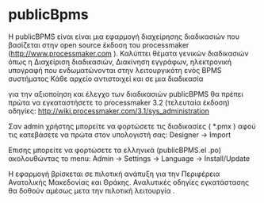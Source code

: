 # publicBpms

Η publicBPMS είναι είναι μια εφαρμογή διαχείρησης διαδικασιών που βασίζεται στην open source έκδοση  του processmaker (http://www.processmaker.com ).
Καλύπτει θέματα γενικών διαδικασιών όπως η Διαχείριση διαδικασιών, Διακίνηση εγγράφων, ηλεκτρονική υπογραφή που ενδωματώνονται στην λειτουργικότη ενός BPMS συστήματος
Κάθε αρχείο αντιστοιχεί  και σε μια διαδικασία

για την αξιοποίηση και έλεγχο των διαδικασιών publicBPMS θα πρέπει πρώτα να εγκαταστήσετε το processmaker 3.2 (τελευταία έκδοση)
οδηγίες: http://wiki.processmaker.com/3.1/sys_administration 

Σαν admin χρήστης μπορείτε να φορτώσετε τις διαδικασίες ( *.pmx ) αφού τις κατεβάσετε να πρώτα στον υπολογιστή σας:
Designer -> Import

Επισης μπορείτε να φορτώσετε τα ελληνικά (publicBPMS.el .po) ακολουθώντας το menu:
Admin -> Settings -> Language -> Install/Update

Η εφαρμογή βρίσκεται σε πιλοτική ανάπυξη για την Περιφέρεια Ανατολικής Μακεδονίας και Θράκης. Αναλυτικές οδηγίες εγκατάστασης θα δοθούν αμέσως μετα την πιλοτική λειτουργία .
